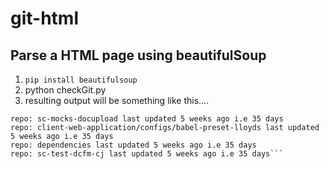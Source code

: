 # git-html
## Parse a HTML page using beautifulSoup
1. ```pip install beautifulsoup```
2. python checkGit.py
3. resulting output will be something like this....

```repo: cob-product-api-hub last updated 5 weeks ago i.e 35 days
repo: sc-mocks-docupload last updated 5 weeks ago i.e 35 days
repo: client-web-application/configs/babel-preset-lloyds last updated 5 weeks ago i.e 35 days
repo: dependencies last updated 5 weeks ago i.e 35 days
repo: sc-test-dcfm-cj last updated 5 weeks ago i.e 35 days```


